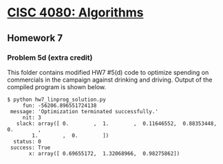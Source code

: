 # [CISC 4080: Algorithms](http://www.dsm.fordham.edu/~eschomburg/algorithms/)

## Homework 7
### Problem 5d (extra credit)

This folder contains modified HW7 #5(d) code to optimize spending on commercials
in the campaign against drinking and driving. Output of the compiled program is
shown below.

```
$ python hw7_linprog_solution.py 
     fun: -56206.896551724138
 message: 'Optimization terminated successfully.'
     nit: 3
   slack: array([ 0.        ,  1.        ,  0.11646552,  0.88353448,  0.        ,
        1.        ,  0.        ])
  status: 0
 success: True
       x: array([ 0.69655172,  1.32068966,  0.98275862])
```
